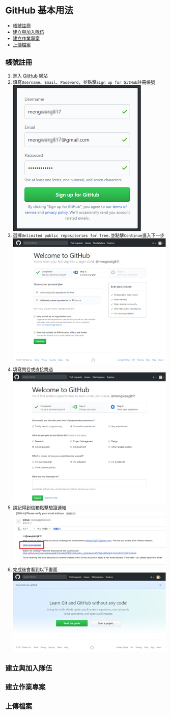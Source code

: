 # GitHub 基本用法
- [帳號註冊](#帳號註冊)
- [建立與加入隊伍](#建立與加入隊伍)
- [建立作業專案](#建立作業專案)
- [上傳檔案](#上傳檔案)

## 帳號註冊
1. 進入 [GitHub](https://github.com/) 網站
2. 填寫`Username`、`Email`、`Password`，並點擊`Sign up for GitHub`註冊帳號  
![](./img/GitHub/register_01.png)
3. 選擇`Unlimited public repositories for free.`並點擊`Continue`進入下一步  
![](./img/GitHub/register_02.png)
4. 填寫問卷或直接跳過  
![](./img/GitHub/register_03.png)
5. 請記得到信箱點擊驗證連結  
![](./img/GitHub/register_04.png)
6. 完成後會看到以下畫面
![](./img/GitHub/register_05.png)

## 建立與加入隊伍

## 建立作業專案

## 上傳檔案